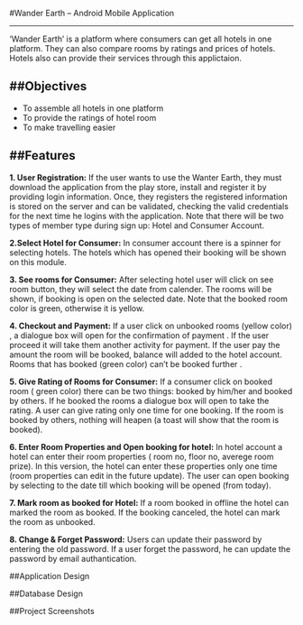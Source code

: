 #Wander Earth – Android Mobile Application
***
‘Wander Earth’ is a platform where consumers can get all hotels in one platform. They can also compare rooms by ratings and prices of hotels. Hotels also can provide their services through this applictaion. 

##Objectives
---
* To assemble all hotels in one platform
* To provide the ratings of hotel room
* To make travelling easier

##Features
---

**1. User Registration:** If the user wants to use the Wanter Earth, they must download the application from the play store, install and register it by providing login information. Once, they registers the registered information is stored on the server and can be validated, checking the valid credentials for the next time he logins with the application. Note that there will be two types of member type during sign up: Hotel and Consumer Account.

**2.Select Hotel for Consumer:** In consumer account there is a spinner for selecting hotels. The hotels which has opened their booking will be shown on this module.


**3. See rooms for Consumer:** After selecting hotel user will click on see room button, they will select the date from calender. The rooms will be shown, if booking is open on the selected date. Note that the booked room color is green, otherwise it is yellow.

**4. Checkout and Payment:** If a user click on unbooked rooms (yellow color) , a dialogue box will open for the confirmation of payment . If the user proceed it will take them another activity for payment. If the user pay the amount the room will be booked, balance will added to the hotel account. Rooms that has booked (green color) can’t be booked further .

**5. Give Rating of Rooms for Consumer:** If a consumer click on booked room ( green color) there can be two things: booked by him/her and booked by others. If he booked the rooms a dialogue box will open to take the rating. A user can give rating only one time for one booking. If the room is booked by others, nothing will heapen (a toast will show that the room is booked).

**6. Enter Room Properties and Open booking for hotel:** In hotel account a hotel can enter their room properties ( room no, floor no, averege room prize). In this version, the hotel can enter these properties only one time (room properties can edit in the future update). The user can open booking by selecting to the date till which booking will be opened (from today). 

**7. Mark room as booked for Hotel:** If a room booked in offline the hotel can marked the room as booked. If the booking canceled, the hotel can mark the room as unbooked.

**8. Change & Forget Password:** Users can update their password by entering the old password. If a  user forget the password, he can update the password by email authantication.

##Application Design

##Database Design

##Project Screenshots
